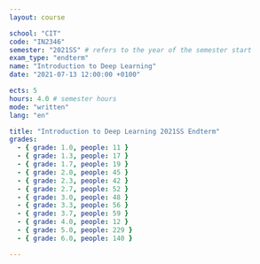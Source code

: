 ```yaml
---
layout: course

school: "CIT"
code: "IN2346"
semester: "2021SS" # refers to the year of the semester start
exam_type: "endterm"
name: "Introduction to Deep Learning"
date: "2021-07-13 12:00:00 +0100"

ects: 5
hours: 4.0 # semester hours
mode: "written"
lang: "en"

title: "Introduction to Deep Learning 2021SS Endterm"
grades:
  - { grade: 1.0, people: 11 }
  - { grade: 1.3, people: 17 }
  - { grade: 1.7, people: 19 }
  - { grade: 2.0, people: 45 }
  - { grade: 2.3, people: 42 }
  - { grade: 2.7, people: 52 }
  - { grade: 3.0, people: 48 }
  - { grade: 3.3, people: 56 }
  - { grade: 3.7, people: 59 }
  - { grade: 4.0, people: 12 }
  - { grade: 5.0, people: 229 }
  - { grade: 6.0, people: 140 }

---
```



